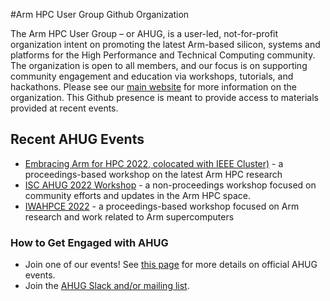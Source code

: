 #Arm HPC User Group Github Organization

The Arm HPC User Group – or AHUG, is a user-led, not-for-profit organization intent on promoting the latest Arm-based silicon, systems and platforms for the High Performance and Technical Computing community. The organization is open to all members, and our focus is on supporting community engagement and education via workshops, tutorials, and hackathons. Please see our [main website](a-hug.org) for more information on the organization. This Github presence is meant to provide access to materials provided at recent events.

## Recent AHUG Events
* [Embracing Arm for HPC 2022, colocated with IEEE Cluster)](https://arm-hpc-user-group.github.io/eahpc-2022/) - a proceedings-based workshop on the latest Arm HPC research
* [ISC AHUG 2022 Workshop](https://github.com/arm-hpc-user-group/isc22-ahug-workshop) - a non-proceedings workshop focused on community efforts and updates in the Arm HPC space. 
* [IWAHPCE 2022](https://arm-hpc-user-group.github.io/iwahpce-2022/) - a proceedings-based workshop focused on Arm research and work related to Arm supercomputers

### How to Get Engaged with AHUG
* Join one of our events! See [this page](https://a-hug.org/events/) for more details on official AHUG events.
* Join the [AHUG Slack and/or mailing list](https://a-hug.org/contact/).

